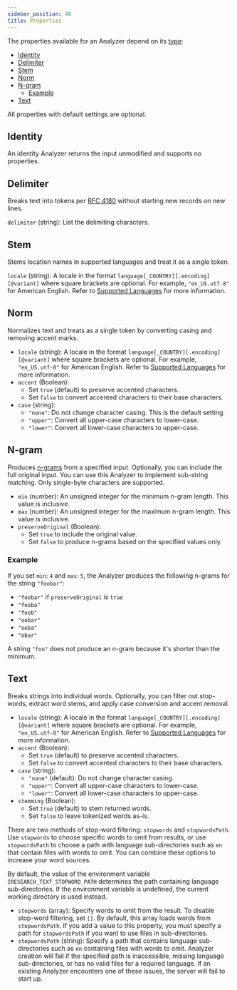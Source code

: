 ```yaml
---
sidebar_position: 40
title: Properties
---
```


The properties available for an Analyzer depend on its [type](types.md):

- [Identity](#identity)
- [Delimiter](#delimiter)
- [Stem](#stem)
- [Norm](#norm)
- [N-gram](#n-gram)
  - [Example](#example)
- [Text](#text)

All properties with default settings are optional.

## Identity

An identity Analyzer returns the input unmodified and supports no properties.

## Delimiter

Breaks text into tokens per [RFC 4180](https://tools.ietf.org/html/rfc4180) without starting new records on new lines.

`delimiter` (string): List the delimiting characters.

## Stem

Stems location names in supported languages and treat it as a single token.

`locale` (string): A locale in the format `language[_COUNTRY][.encoding][@variant]` where square brackets are optional. For example, `"en_US.utf-8"` for American English. Refer to [Supported Languages](#supported-languages) for more information.

## Norm

Normalizes text and treats as a single token by converting casing and removing accent marks.

- `locale` (string): A locale in the format `language[_COUNTRY][.encoding][@variant]` where square brackets are optional. For example, `"en_US.utf-8"` for American English. Refer to [Supported Languages](#supported-languages) for more information.
- `accent` (Boolean):
  - Set `true` (default) to preserve accented characters.
  - Set `false` to convert accented characters to their base characters.
- `case` (string):
  - `"none"`: Do not change character casing. This is the default setting.
  - `"upper"`: Convert all upper-case characters to lower-case.
  - `"lower"`: Convert all lower-case characters to upper-case.

## N-gram

Produces [n-grams](https://en.wikipedia.org/wiki/N-gram) from a specified input. Optionally, you can include the full original input. You can use this Analyzer to implement sub-string matching. Only single-byte characters are supported.

- `min` (number): An unsigned integer for the minimum n-gram length. This value is inclusive.
- `max` (number): An unsigned integer for the maximum n-gram length. This value is inclusive.
- `preserveOriginal` (Boolean):
  - Set `true` to include the original value.  
  - Set `false` to produce n-grams based on the specified values only.

### Example

If you set `min`: `4` and `max`: `5`, the Analyzer produces the following n-grams for the string `"foobar"`:

- `"foobar"` if `preserveOriginal` is `true`
- `"fooba"`
- `"foob"`
- `"oobar"`
- `"ooba"`
- `"obar"`

A string `"foo"` does not produce an n-gram because it's shorter than the minimum.

## Text

Breaks strings into individual words. Optionally, you can filter out stop-words, extract word stems, and apply case conversion and accent removal.

- `locale` (string): A locale in the format `language[_COUNTRY][.encoding][@variant]` where square brackets are optional. For example, `"en_US.utf-8"` for American English. Refer to [Supported Languages](#supported-languages) for more information.
- `accent` (Boolean):
  - Set `true` (default) to preserve accented characters.
  - Set `false` to convert accented characters to their base characters.
- `case` (string):
  - `"none"` (default): Do not change character casing.
  - `"upper"`: Convert all upper-case characters to lower-case.
  - `"lower"`: Convert all lower-case characters to upper-case.
- `stemming` (Boolean):
  - Set `true` (default) to stem returned words.
  - Set `false` to leave tokenized words as-is.

There are two methods of stop-word filtering: `stopwords` and `stopwordsPath`. Use `stopwords` to choose specific words to omit from results, or use `stopwordsPath` to choose a path with language sub-directories such as `en` that contain files with words to omit. You can combine these options to increase your word sources.

By default, the value of the environment variable `IRESEARCH_TEXT_STOPWORD_PATH` determines the path containing language sub-directories. If the environment variable is undefined, the current working directory is used instead.

- `stopwords` (array): Specify words to omit from the result. To disable stop-word filtering, set `[]`. By default, this array loads words from `stopwordsPath`. If you add a value to this property, you must specify a path for `stopwordsPath` if you want to use files in sub-directories.
- `stopwordsPath` (string): Specify a path that contains language sub-directories such as `en` containing files with words to omit. Analyzer creation will fail if the specified path is inaccessible, missing language sub-directories, or has no valid files for a required language. If an existing Analyzer encounters one of these issues, the server will fail to start up.

